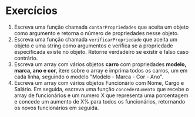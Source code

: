 # Exercícios

1. Escreva uma função chamada `contarPropriedades` que aceita um objeto como argumento e retorna o número de propriedades nesse objeto.
2. Escreva uma função chamada `verificarPropriedade` que aceita um objeto e uma string como argumentos e verifica se a propriedade especificada existe no objeto. Retorne verdadeiro se existir e falso caso contrário.
3. Escreva um array com vários objetos **carro** com propriedades **modelo, marca, ano e cor**, itere sobre o array e imprima todos os carros, um em cada linha, seguindo o modelo "Modelo - Marca - Cor - Ano".
4. Escreva um array com vários objetos Funcionário com Nome, Cargo e Salário. Em seguida, escreva uma função `concederAumento` que recebe o array de funcionários e um numero X que representa uma porcentagem e concede um aumento de X% para todos os funcionários, retornando os novos funcionários em seguida.
